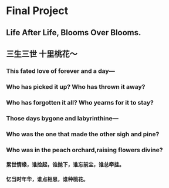 # Final Project

## Life After Life, Blooms Over Blooms.

## 三生三世 十里桃花～

### This fated love of forever and a day—

### Who has picked it up? Who has thrown it away?  

### Who has forgotten it all? Who yearns for it to stay?

### Those days bygone and labyrinthine—

### Who was the one that made the other sigh and pine?

### Who was in the peach orchard,raising flowers divine?

#### 累世情缘，谁捡起，谁抛下，谁忘前尘，谁总牵挂。

#### 忆当时年华，谁点相思，谁种桃花。
